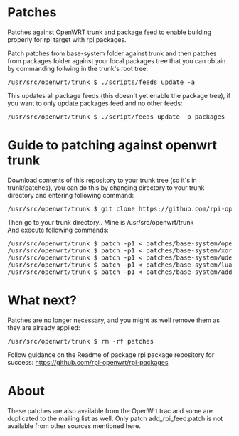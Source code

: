 Patches
=======

Patches against OpenWRT trunk and package feed to enable building properly for rpi target with rpi packages.

Patch patches from base-system folder against trunk and then patches from packages folder against your local packages tree that you can obtain by commanding follwing in the trunk's root tree:<br/>
<pre>
/usr/src/openwrt/trunk $ ./scripts/feeds update -a
</pre>
This updates all package feeds (this doesn't yet enable the package tree), if you want to only update packages feed and no other feeds:<br/>
<pre>
/usr/src/openwrt/trunk $ ./script/feeds update -p packages
</pre>
 
Guide to patching against openwrt trunk
=======================================
Download contents of this repository to your trunk tree (so it's in trunk/patches), you can do this by changing directory to your trunk directory and entering following command:<br/>
<pre>
/usr/src/openwrt/trunk $ git clone https://github.com/rpi-openwrt/patches.git
</pre>

Then go to your trunk directory.. Mine is /usr/src/openwrt/trunk<br/>
And execute following commands:<br/>
<pre>
/usr/src/openwrt/trunk $ patch -p1 &lt; patches/base-system/openwrt-populatefs-fixed-v5.patch
/usr/src/openwrt/trunk $ patch -p1 &lt; patches/base-system/xorg-macros-upgrade.patch
/usr/src/openwrt/trunk $ patch -p1 &lt; patches/base-system/udev-add-hostbuild.patch
/usr/src/openwrt/trunk $ patch -p1 &lt; patches/base-system/lua-add-fpic.patch
/usr/src/openwrt/trunk $ patch -p1 &lt; patches/base-system/add_rpi_feed.patch
</pre>

What next?
==========
Patches are no longer necessary, and you might as well remove them as they are already applied:
<pre>
/usr/src/openwrt/trunk $ rm -rf patches
</pre>

Follow guidance on the Readme of package rpi package repository for success:
https://github.com/rpi-openwrt/rpi-packages

About
=====
These patches are also available from the OpenWrt trac and some are duplicated to the mailing list as well.
Only patch add_rpi_feed.patch is not available from other sources mentioned here.
